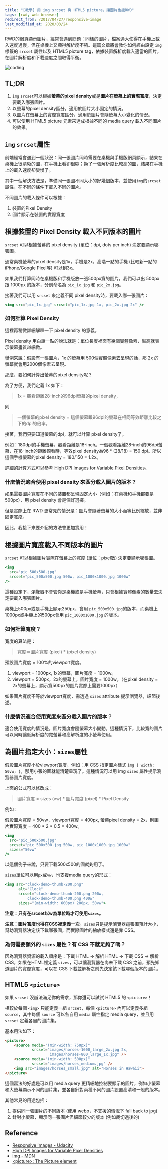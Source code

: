 ```yaml
---
title: "[教學] 用 img srcset 與 HTML5 picture，讓圖片也能RWD"
tags: [rwd, web browser]
redirect_from: /2017/04/27/responsive-image
last_modified_at: 2020/03/24
---
```


RWD的網頁顯示圖片，經常會遇到問題：同樣的圖片，檔案過大使得在手機上載入速度過慢，但在桌機上又顯得解析度不夠。這篇文章將會教你如何經由設定 `img` 標籤的 `srcset` 屬性以及 HTML5 picture tag，依據裝置解析度載入適當的圖片，在圖片解析度和下載速度之間取得平衡。

![coding](/images/coding.jpg)

## TL;DR

1. `img` `srcset`可以根據**螢幕的pixel density**或是**圖片在螢幕上的實際寬度**，決定要載入哪張圖片。
2. 以螢幕的pixel density區分，適用於圖片大小固定的情況。
3. 以圖片在螢幕上的實際寬度區分，適用於圖片會隨螢幕大小變化的情況。
4.  可以使用 HTML5 picture 元素來達成根據不同的 media query 載入不同圖片的效果。

## `img` `srcset`屬性

前端經常會遇到一個狀況：同一張圖片同時需要在桌機與手機版網頁顯示，結果在桌機上很清晰的圖，在手機上看卻很糊；換了一張解析度比較高的圖，結果在手機上的載入速度卻變慢了。

其中一個解決方法是，準備同一張圖不同大小的好幾個版本，並使用`img`的`srcset`屬性，在不同的條件下載入不同的圖片。

不同圖片的載入條件可以根據：

1. 裝置的Pixel Density
2. 圖片顯示在裝置的實際寬度

## 根據裝置的 Pixel Density 載入不同版本的圖片

`srcset` 可以根據螢幕的 pixel density (單位：dpi, dots per inch) 決定要顯示哪張圖。

通常桌機螢幕的pixel density是1x，手機是2x，高階一點的手機 (比較新一點的 iPhone/Google Pixel等) 可以到3x。

如果我們打算同時在桌機版和手機版放一張500px寬的圖片，我們可以出 500px 跟 1000px 的版本，分別命名為 `pic_1x.jpg` 和 `pic_2x.jpg`。

接著我們可以用 `srcset` 來定義不同 pixel density時，要載入哪一張圖片：

~~~jsx
<img src="pic_1x.jpg" srcset="pic_1x.jpg 1x, pic_2x.jpg 2x" />
~~~

### 如何計算 Pixel Density

這裡再稍微詳細解釋一下 pixel density 的意義。

Pixel density 用白話一點的說法就是：單位長度裡面有幾個實體像素，越高就表示螢幕畫質越細緻。

舉例來說：假設有一張圖片，1x 的螢幕用 500個實體像素去呈現的話，那 2x 的螢幕就會用2000個像素去呈現。

那麼，要如何計算出螢幕的pixel density呢？

為了方便，我們定義 1x 如下：

> 1x = 觀看距離28-inch的96dpi螢幕的pixel density，

則

> 一個螢幕的pixel density = 這個螢幕跟96dpi的螢幕在相同等效距離比較之下的dpi的倍率。

接著，我們只要知道螢幕的dpi，就可以計算 pixel density了。

例如：180dpi的手機螢幕，觀看距離是18-inch。一個觀看距離28-inch的96dpi螢幕，在18-inch的距離觀看時，等效pixel density為96 * (28/18) = 150 dpi。所以這個手機螢幕的pixel density = 180/150 = 1.2x。

詳細的計算方式可以參考 [High DPI Images for Variable Pixel Densities](https://www.html5rocks.com/en/mobile/high-dpi/)。

### 什麼情況適合使用 pixel density 來區分載入圖片的版本？

如果需要圖片寬度在不同的裝置都呈現固定大小（例如：在桌機和手機都要是 500px），用 pixel density 會是個好選擇。

但是實際上在 RWD 更常見的情況是：圖片會隨著螢幕的大小而等比例縮放，並非固定寬度。

因此，我接下來要介紹的方法會更加實用！

## 根據圖片寬度載入不同版本的圖片

`srcset` 可以根據圖片實際在螢幕上的寬度 (單位：pixel數) 決定要顯示哪張圖。

~~~jsx
<img
  src="pic_500x500.jpg"
  srcset="pic_500x500.jpg 500w, pic_1000x1000.jpg 1000w"
/>
~~~

這種設定下，瀏覽器不會管你是桌機或是手機螢幕，只會根據實體像素的數量去決定要載入哪張圖片。

桌機上500px或是手機上顯示250px，會用 `pic_500x500.jpg`的版本，而桌機上1000px或手機上的500px會用 `pic_1000x1000.jpg` 的版本。

### 如何計算寬度？

寬度的算法是：

> 寬度＝圖片寬度 (pixel) * (pixel density)

預設圖片寬度 = 100%的viewport寬度。

1. viewport = 1000px, 1x的螢幕，圖片寬度 = 1000w。
2. viewport = 500px，2x的螢幕上，圖片寬度 = 1000w。（在pixel density = 2x的螢幕上，顯示寬500px的圖片實際上需要1000px）

如果圖片寬度不等於viewport寬度，需透過 `sizes` attribute 提示瀏覽器，細節後述。

### 什麼情況適合使用寬度來區分載入圖片的版本？

適合使用寬度的情況是，圖片寬度會隨螢幕大小變動。這種情況下，比較寬的圖片可以同時讓低解析度的寬螢幕和高解析度的小螢幕使用。

## 為圖片指定大小：`sizes`屬性

假設圖片寬度小於viewport寬度，例如：用 CSS 指定圖片樣式 `img { width: 50vw; }`，那用小張的圖就能清楚呈現了。這種情況可以用 img `sizes` 屬性提示瀏覽器圖片寬度。

上面的公式可以修改成：

> 圖片寬度 = sizes (vw) * 圖片寬度 (pixel) * Pixel Density

例如：

假設圖片寬度 = 50vw，viewport寬度 = 400px, 螢幕pixel density = 2x，則圖片實際寬度 = 400 * 2 * 0.5 = 400w。

~~~jsx
<img
  src="pic_500x500.jpg"
  srcset="pic_500x500.jpg 500w, pic_1000x1000.jpg 1000w"
  sizes="50vw"
/>
~~~

以這個例子來說，只要下載500x500的圖就夠用了。

`sizes`單位可以用`px`或`vw`，也支援media query的形式：

~~~jsx
<img src="clock-demo-thumb-200.png"
      alt="Clock"
      srcset="clock-demo-thumb-200.png 200w,
          clock-demo-thumb-400.png 400w"
      sizes="(min-width: 600px) 200px, 50vw">
~~~

**注意：只有在srcset以w為單位時才可使用`sizes`。**

**注意：圖片寬度也得在CSS裡定義一次**。`sizes`只是提示瀏覽器這張圖預計大小，幫助瀏覽器決定該下載哪張圖，而實際圖片的縮放樣式還是靠 CSS。

### 為何需要額外的 `sizes` 屬性？有 CSS 不就足夠了嗎？

因為瀏覽器資源的載入順序是：下載 HTML -> 解析 HTML -> 下載 CSS -> 解析 CSS，如果在HTML裡定義 `sizes`，可以讓瀏覽器在尚未下載 CSS 之前，預先知道圖片的實際寬度，可以在 CSS 下載並解析之前先決定該下載哪個版本的圖片。

## HTML5 `<picture>`

如果 `srcset` 沒辦法滿足你的需求，那你還可以試試 HTML5 的 `<picture>`！

相較於每個 `<img>` 只能定義一組 `srcset`，每個 `<picture>` 內可以定義多組 `source`，其中每個 `source` 可以各自用 `media` 屬性指定 media query，並且用 `srcset` 定義各自的圖片集。

基本用法如下：

```html
<picture>
    <source media="(min-width: 750px)"
            srcset="images/horses-1600_large_2x.jpg 2x,
                    images/horses-800_large_1x.jpg" />
    <source media="(min-width: 500px)"
            srcset="images/horses_medium.jpg" />
    <img src="images/horses_small.jpg" alt="Horses in Hawaii">
</picture>
```

這個寫法的好處是可以用 media query 更精細地控制要顯示的圖片，例如小螢幕和大螢幕顯示不同的圖片集，並各自針對兩種不同的圖片設置高清和一般的版本。

其他常見的用途包括：

1. 提供同一張圖片的不同版本 (使用 webp，不支援的情況下 fall back to jpg)
2. 針對小螢幕，顯示同一張圖片但細節較少的版本 (例如裁切過後的)

## Reference

* [Responsive Images - Udacity](https://classroom.udacity.com/courses/ud882)
* [High DPI Images for Variable Pixel Densities](https://www.html5rocks.com/en/mobile/high-dpi/)
* [img - MDN](https://developer.mozilla.org/en-US/docs/Web/HTML/Element/img#Example_4_Using_the_srcset_and_sizes_attributes)
* [&lt;picture&gt;: The Picture element](https://developer.mozilla.org/en-US/docs/Web/HTML/Element/picture)
